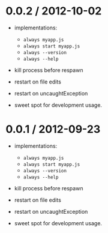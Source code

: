 0.0.2 / 2012-10-02
==================

  * implementations:
	* `always myapp.js`
	* `always start myapp.js`
	* `always --version`
	* `always --help`
	
  * kill process before respawn
  * restart on file edits
  * restart on uncaughtException
  * sweet spot for development usage.

0.0.1 / 2012-09-23
==================

  * implementations:
	* `always myapp.js`
	* `always start myapp.js`
	* `always --version`
	* `always --help`
	
  * kill process before respawn
  * restart on file edits
  * restart on uncaughtException
  * sweet spot for development usage.